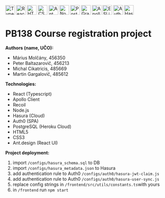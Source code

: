 <a href="https://www.typescriptlang.org/" title="Typescript"><img src="https://github.com/get-icon/geticon/raw/master/icons/typescript-icon.svg" alt="Typescript" width="30px" height="30px"></a>
<a href="https://reactjs.org/" title="React"><img src="https://github.com/get-icon/geticon/raw/master/icons/react.svg" alt="React" width="30px" height="30px"></a>
<a href="https://www.w3.org/TR/html5/" title="HTML5"><img src="https://github.com/get-icon/geticon/raw/master/icons/html-5.svg" alt="HTML5" width="30px" height="30px"></a>
<a href="https://www.w3.org/TR/CSS/" title="CSS3"><img src="https://github.com/get-icon/geticon/raw/master/icons/css-3.svg" alt="CSS3" width="30px" height="30px"></a>
<a href="https://ant.design/" title="Ant Design"><img src="https://github.com/get-icon/geticon/raw/master/icons/ant-design.svg" alt="Ant Design" width="30px" height="30px"></a>
<a href="https://nodejs.org/" title="Node.js"><img src="https://github.com/get-icon/geticon/raw/master/icons/nodejs-icon.svg" alt="Node.js" width="30px" height="30px"></a>
<a href="https://www.postgresql.org/" title="PostgreSQL"><img src="https://github.com/get-icon/geticon/raw/master/icons/postgresql.svg" alt="PostgreSQL" width="30px" height="30px"></a>
<a href="https://graphql.org/" title="GraphQL"><img src="https://github.com/get-icon/geticon/raw/master/icons/graphql.svg" alt="GraphQL" width="30px" height="30px"></a>
<a href="https://www.apollographql.com/" title="Apollo"><img src="https://github.com/get-icon/geticon/raw/master/icons/apollostack.svg" alt="Apollo" width="30px" height="30px"></a>
<a href="https://eslint.org/" title="ESLint"><img src="https://github.com/get-icon/geticon/raw/master/icons/eslint.svg" alt="ESLint" width="30px" height="30px"></a>
<a href="https://auth0.com/" title="Auth0"><img src="https://github.com/get-icon/geticon/raw/master/icons/auth0.svg" alt="Auth0" width="30px" height="30px"></a>
<a href="https://hasura.io/" title="Hasura"><img src="https://github.com/get-icon/geticon/raw/master/icons/hasura.svg" alt="Hasura" width="30px" height="30px"></a>

# PB138 Course registration project
**Authors (name, UČO):**
  - Márius Molčány, 456350  
  - Peter Baltazarovič, 456213 
  - Michal Cikatricis, 485669
  - Martin Gargalovič, 485612

**Technologies:**
  - React (Typescript)
  - Apollo Client
  - Recoil
  - Node.js
  - Hasura (Cloud)
  - Auth0 (SPA)
  - PostgreSQL (Heroku Cloud)
  - HTML5
  - CSS3
  - Ant.design (React UI)

**Project deployment:**
  1. import ```/configs/hasura_schema.sql``` to DB 
  2. import ```/configs/hasura_metadata.json``` to Hasura
  3. add authentication rule to Auth0  ```/configs/auth0/hasura-jwt-claim.js```
  4. add authentication rule to Auth0  ```/configs/auth0/hasura-user-sync.js```
  5. replace config strings in ```/frontend/src/utils/constants.ts```with yours
  6. in ```/frontend``` run ```npm start```
